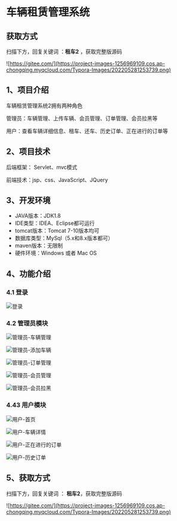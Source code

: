 # 车辆租赁管理系统

## 获取方式

扫描下方，回复关键词  ：**租车2** ，获取完整版源码

![https://gitee.com/](https://project-images-1256969109.cos.ap-chongqing.myqcloud.com/Typora-Images/202205281253739.png)

## 1、项目介绍

车辆租赁管理系统2拥有两种角色

管理员：车辆管理、上传车辆、会员管理、订单管理、会员拉黑等

用户：查看车辆详细信息、租车、还车、历史订单、正在进行的订单等


## 2、项目技术

后端框架： Servlet、mvc模式

前端技术：jsp、css、JavaScript、JQuery

## 3、开发环境

- JAVA版本：JDK1.8
- IDE类型：IDEA、Eclipse都可运行
- tomcat版本：Tomcat 7-10版本均可
- 数据库类型：MySql（5.x和8.x版本都可） 
- maven版本：无限制
- 硬件环境：Windows 或者 Mac OS


## 4、功能介绍

### 4.1 登录

![登录](https://project-images-1256969109.cos.ap-chongqing.myqcloud.com/Typora-Images/202208021607792.jpg)

### 4.2 管理员模块

![管理员-车辆管理](https://project-images-1256969109.cos.ap-chongqing.myqcloud.com/Typora-Images/202208021605188.jpg)

![管理员-添加车辆](https://project-images-1256969109.cos.ap-chongqing.myqcloud.com/Typora-Images/202208021605164.jpg)

![管理员-订单管理](https://project-images-1256969109.cos.ap-chongqing.myqcloud.com/Typora-Images/202208021605965.jpg)

![管理员-会员管理](https://project-images-1256969109.cos.ap-chongqing.myqcloud.com/Typora-Images/202208021605354.jpg)

![管理员-会员拉黑](https://project-images-1256969109.cos.ap-chongqing.myqcloud.com/Typora-Images/202208021605977.jpg)

### 4.43 用户模块

![用户-首页](https://project-images-1256969109.cos.ap-chongqing.myqcloud.com/Typora-Images/202208021606373.jpg)

![用户-车辆详情](https://project-images-1256969109.cos.ap-chongqing.myqcloud.com/Typora-Images/202208021607221.jpg)

![用户-正在进行的订单](https://project-images-1256969109.cos.ap-chongqing.myqcloud.com/Typora-Images/202208021606798.jpg)

![用户-历史订单](https://project-images-1256969109.cos.ap-chongqing.myqcloud.com/Typora-Images/202208021606654.jpg)

## 5、获取方式

扫描下方，回复关键词  ： **租车2**，获取完整版源码



![https://gitee.com/](https://project-images-1256969109.cos.ap-chongqing.myqcloud.com/Typora-Images/202205281253739.png)

